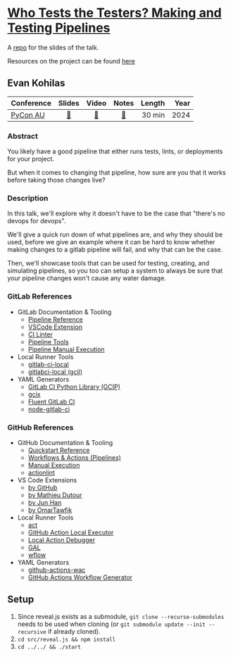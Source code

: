 # [Who Tests the Testers? Making and Testing Pipelines](https://ekohilas.github.io/who-tests-the-testers/)

A [repo](https://github.com/ekohilas/who-tests-the-testers) for the slides of the talk.

Resources on the project can be found [here](https://github.com/ekohilas/ci-test)

## Evan Kohilas

| Conference | Slides | Video | Notes | Length | Year |
|------------|:------:|:-----:|:-----:|-------:|-----:|
| [PyCon AU](https://2024.pycon.org.au/program/NUUJAN/) | [🔗](https://ekohilas.github.io/who-tests-the-testers/pycon-au-2024) | [🔗]() | [🔗]() | 30 min | 2024 |

### Abstract
You likely have a good pipeline that either runs tests, lints, or deployments for your project.

But when it comes to changing that pipeline, how sure are you that it works before taking those changes live?

### Description
In this talk, we'll explore why it doesn't have to be the case that "there's no devops for devops".

We'll give a quick run down of what pipelines are, and why they should be used, before we give an example where it can be hard to know whether making changes to a gitlab pipeline will fail, and why that can be the case.

Then, we'll showcase tools that can be used for testing, creating, and simulating pipelines, so you too can setup a system to always be sure that your pipeline changes won't cause any water damage.

### GitLab References
- GitLab Documentation & Tooling
  - [Pipeline Reference](https://docs.gitlab.com/ee/ci/quick_start/)
  - [VSCode Extension](https://docs.gitlab.com/ee/editor_extensions/visual_studio_code/index.html)
  - [CI Linter](https://docs.gitlab.com/ee/ci/yaml/lint.html)
  - [Pipeline Tools](https://docs.gitlab.com/ee/ci/pipeline_editor/index.html)
  - [Pipeline Manual Execution](https://docs.gitlab.com/ee/ci/pipelines/#run-a-pipeline-manually)
- Local Runner Tools
  - [gitlab-ci-local](https://github.com/firecow/gitlab-ci-local)
  - [gitlabci-local (gcil)](https://gitlab.com/RadianDevCore/tools/gcil)
- YAML Generators
  - [GitLab CI Python Library (GCIP)](https://gitlab.com/dbsystel/gitlab-ci-python-library)
  - [gcix](https://github.com/gcixdev/gcix)
  - [Fluent GitLab CI](https://github.com/tsirysndr/fluent-gitlab-ci)
  - [node-gitlab-ci](https://github.com/devowlio/node-gitlab-ci)
 
### GitHub References
- GitHub Documentation & Tooling
  - [Quickstart Reference](https://docs.github.com/en/actions/writing-workflows/quickstart)
  - [Workflows & Actions (Pipelines)](https://docs.github.com/en/actions)
  - [Manual Execution](https://docs.github.com/en/actions/managing-workflow-runs-and-deployments/managing-workflow-runs/manually-running-a-workflow)
  - [actionlint](https://github.com/rhysd/actionlint)
- VS Code Extensions
  - [by GitHub](https://marketplace.visualstudio.com/items?itemName=GitHub.vscode-github-actions)
  - [by Mathieu Dutour](https://marketplace.visualstudio.com/items?itemName=me-dutour-mathieu.vscode-github-actions)
  - [by Jun Han](https://marketplace.visualstudio.com/items?itemName=formulahendry.github-actions)
  - [by OmarTawfik](https://marketplace.visualstudio.com/items?itemName=OmarTawfik.github-actions-vscode)
- Local Runner Tools
  - [act](https://github.com/nektos/act)
  - [GitHub Action Local Executor](https://github.com/aweris/gale)
  - [Local Action Debugger](https://github.com/github/local-action)
  - [GAL](https://github.com/alphaxek/github-actions-locally)
  - [wflow](https://github.com/phishy/wflow)
- YAML Generators
  - [github-actions-wac](https://github.com/webiny/github-actions-wac)
  - [GitHub Actions Workflow Generator](https://githubactionsworkflowgenerator.octopus.com/)

## Setup 
1. Since reveal.js exists as a submodule, `git clone --recurse-submodules` needs to be used when cloning (or `git submodule update --init --recursive` if already cloned).
2. `cd src/reveal.js && npm install`
3. `cd ../../ && ./start`
